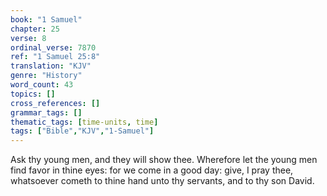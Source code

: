 ```yaml
---
book: "1 Samuel"
chapter: 25
verse: 8
ordinal_verse: 7870
ref: "1 Samuel 25:8"
translation: "KJV"
genre: "History"
word_count: 43
topics: []
cross_references: []
grammar_tags: []
thematic_tags: [time-units, time]
tags: ["Bible","KJV","1-Samuel"]
---
```

Ask thy young men, and they will show thee. Wherefore let the young men find favor in thine eyes: for we come in a good day: give, I pray thee, whatsoever cometh to thine hand unto thy servants, and to thy son David.
